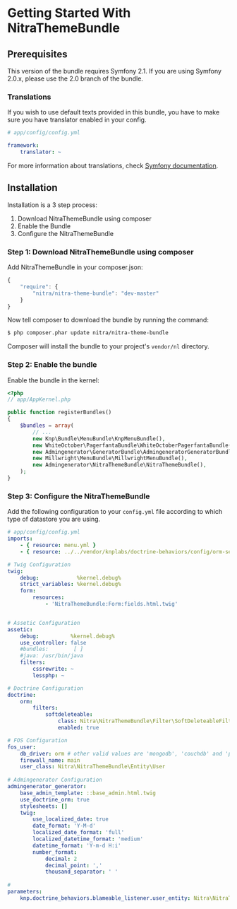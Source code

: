 Getting Started With NitraThemeBundle
==================================

## Prerequisites

This version of the bundle requires Symfony 2.1. If you are using Symfony
2.0.x, please use the 2.0 branch of the bundle.

### Translations

If you wish to use default texts provided in this bundle, you have to make
sure you have translator enabled in your config.

``` yaml
# app/config/config.yml

framework:
    translator: ~
```

For more information about translations, check [Symfony documentation](http://symfony.com/doc/current/book/translation.html).

## Installation

Installation is a 3 step process:

1. Download NitraThemeBundle using composer
2. Enable the Bundle
3. Configure the NitraThemeBundle

### Step 1: Download NitraThemeBundle using composer

Add NitraThemeBundle in your composer.json:

```js
{
    "require": {
        "nitra/nitra-theme-bundle": "dev-master"
    }
}
```

Now tell composer to download the bundle by running the command:

``` bash
$ php composer.phar update nitra/nitra-theme-bundle
```
    
Composer will install the bundle to your project's `vendor/nl` directory.

### Step 2: Enable the bundle

Enable the bundle in the kernel:

``` php
<?php
// app/AppKernel.php

public function registerBundles()
{
    $bundles = array(
        // ...
        new Knp\Bundle\MenuBundle\KnpMenuBundle(),
        new WhiteOctober\PagerfantaBundle\WhiteOctoberPagerfantaBundle(),
        new Admingenerator\GeneratorBundle\AdmingeneratorGeneratorBundle(),
        new Millwright\MenuBundle\MillwrightMenuBundle(), 
        new Admingenerator\NitraThemeBundle\NitraThemeBundle(),
    );
}
```
### Step 3: Configure the NitraThemeBundle

Add the following configuration to your `config.yml` file according to which type
of datastore you are using.

``` yaml
# app/config/config.yml
imports:
    - { resource: menu.yml }
    - { resource: ../../vendor/knplabs/doctrine-behaviors/config/orm-services.yml }

# Twig Configuration
twig:
    debug:            %kernel.debug%
    strict_variables: %kernel.debug%
    form:
        resources:
            - 'NitraThemeBundle:Form:fields.html.twig'


# Assetic Configuration
assetic:
    debug:          %kernel.debug%
    use_controller: false
    #bundles:        [ ]
    #java: /usr/bin/java
    filters:
        cssrewrite: ~
        lessphp: ~

# Doctrine Configuration
doctrine:
    orm:
        filters:
            softdeleteable:
                class: Nitra\NitraThemeBundle\Filter\SoftDeleteableFilter
                enabled: true

# FOS Configuration
fos_user:
    db_driver: orm # other valid values are 'mongodb', 'couchdb' and 'propel'
    firewall_name: main
    user_class: Nitra\NitraThemeBundle\Entity\User
	
# Admingenerator Configuration
admingenerator_generator:
    base_admin_template: ::base_admin.html.twig
    use_doctrine_orm: true
    stylesheets: []
    twig:
        use_localized_date: true
        date_format: 'Y-M-d'
        localized_date_format: 'full'
        localized_datetime_format: 'medium'
        datetime_format: 'Y-m-d H:i'  
        number_format:
            decimal: 2
            decimal_point: ','
            thousand_separator: ' '
			
# 
parameters:
    knp.doctrine_behaviors.blameable_listener.user_entity: Nitra\NitraThemeBundle\Entity\User			
```